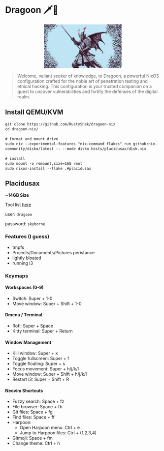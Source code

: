 # Dragoon 🗡🐉
<p align="center">
<img  height="50%" width="50%" src="https://github.com/RustySnek/dragoon-nix/blob/master/users/dragoon/assets/full.jpg" alt="cool ai guy">
</p>

>Welcome, valiant seeker of knowledge, to Dragoon, a powerful NixOS configuration crafted for the noble art of penetration testing and ethical hacking. This configuration is your trusted companion on a quest to uncover vulnerabilities and fortify the defenses of the digital realm.


## Install QEMU/KVM
```fish
git clone https://github.com/RustySnek/dragoon-nix
cd dragoon-nix/

# format and mount drive
sudo nix --experimental-features "nix-command flakes" run github:nix-community/disko/latest -- --mode disko hosts/placidusax/disk.nix

# install
sudo mount -o remount,size=16G /mnt
sudo nixos-install --flake .#placidusax
```

## Placidusax
**~14GB Size**

Tool list [here](https://github.com/rustysnek/dragoon-nix/blob/master/TOOLS.md)

user: `dragoon`

password: `skyborne`

### Features (I guess)
- tmpfs
- Projects/Documents/Pictures peristance
- lightly bloated
- running i3

### Keymaps

#### Workspaces (0-9)
- Switch: Super + 1-0
- Move window: Super + Shift + 1-0

#### Dmenu / Terminal
- Rofi: Super + Space
- Kitty terminal: Super + Return

#### Window Management
- Kill window: Super + x
- Toggle fullscreen: Super + f
- Toggle floating: Super + s
- Focus movement: Super + h/j/k/l
- Move window: Super + Shift + h/j/k/l
- Restart i3: Super + Shift + R

#### Neovim Shortcuts
- Fuzzy search: Space + fz
- File browser: Space + fb
- Git files: Space + fg
- Find files: Space + ff
- Harpoon:
  - Open Harpoon menu: Ctrl + e
  - Jump to Harpoon files: Ctrl + (1,2,3,4)
- Gitmoji: Space + fm
- Change theme: Ctrl + h
